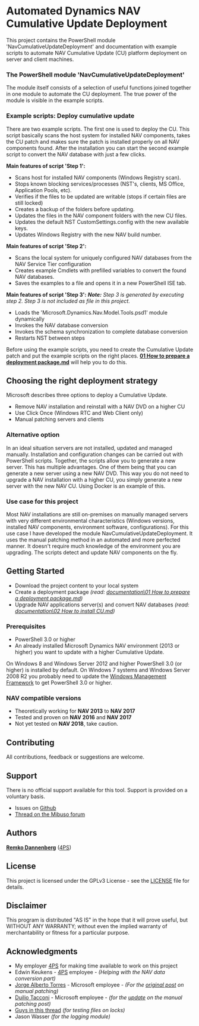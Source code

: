 # Automated Dynamics NAV Cumulative Update Deployment
This project contains the PowerShell module 'NavCumulativeUpdateDeployment' and documentation with example scripts to automate NAV Cumulative Update (CU) platform deployment on server and client machines. 

### The PowerShell module 'NavCumulativeUpdateDeployment'
The module itself consists of a selection of useful functions joined together in one module to automate the CU deployment. The true power of the module is visible in the example scripts. 

### Example scripts: Deploy cumulative update 
There are two example scripts. The first one is used to deploy the CU. This script basically scans the host system for installed NAV components, takes the CU patch and makes sure the patch is installed properly on all NAV components found. After the installation you can start the second example script to convert the NAV database with just a few clicks.

**Main features of script 'Step 1':**
* Scans host for installed NAV components (Windows Registry scan).
* Stops known blocking services/processes (NST's, clients, MS Office, Application Pools, etc).
* Verifies if the files to be updated are writable (stops if certain files are still locked)
* Creates a backup of the folders before updating.
* Updates the files in the NAV component folders with the new CU files.
* Updates the default NST CustomSettings.config with the new available keys.
* Updates Windows Registry with the new NAV build number.

**Main features of script 'Step 2':**
 * Scans the local system for uniquely configured NAV databases from the NAV Service Tier configuration
 * Creates example Cmdlets with prefilled variables to convert the found NAV databases.
 * Saves the examples to a file and opens it in a new PowerShell ISE tab. 

**Main features of script 'Step 3':**
***Note:** Step 3 is generated by executing step 2. Step 3 is not included as file in this project.*
 * Loads the 'Microsoft.Dynamics.Nav.Model.Tools.psd1' module dynamically
 * Invokes the NAV database conversion
 * Invokes the schema synchronization to complete database conversion
 * Restarts NST between steps

Before using the example scripts, you need to create the Cumulative Update patch and put the example scripts on the right places. **[01 How to prepare a deployment package.md]** will help you to do this. 

## Choosing the right deployment strategy
Microsoft describes three options to deploy a Cumulative Update.
* Remove NAV installation and reinstall with a NAV DVD on a higher CU
* Use Click Once (Windows RTC and Web Client only)
* Manual patching servers and clients

### Alternative option
In an ideal situation servers are not installed, updated and managed manually. Installation and configuration changes can be carried out with PowerShell scripts. Together, the scripts allow you to generate a new server. This has multiple advantages. One of them being that you can generate a new server using a new NAV DVD. This way you do not need to upgrade a NAV installation with a higher CU, you simply generate a new server with the new NAV CU. Using Docker is an example of this. 

### Use case for this project
Most NAV installations are still on-premises on manually managed servers with very different environmental characteristics (Windows versions, installed NAV components, environment software, configurations). For this use case I have developed the module NavCumulativeUpdateDeployment. It uses the manual patching method in an automated and more perfected manner. It doesn't require much knowledge of the environment you are upgrading. The scripts detect and update NAV components on the fly. 
## Getting Started
* Download the project content to your local system
* Create a deployment package *(read: [documentation\01 How to prepare a deployment package.md])*
* Upgrade NAV applications server(s) and convert NAV databases *(read: [documentation\02 How to install CU.md])*

### Prerequisites
* PowerShell 3.0 or higher
* An already installed Microsoft Dynamics NAV environment (2013 or higher) you want to update with a higher Cumulative Update.

On Windows 8 and Windows Server 2012 and higher PowerShell 3.0 (or higher) is installed by default. On Windows 7 systems and Windows Server 2008 R2 you probably need to update the [Windows Management Framework] to get PowerShell 3.0 or higher. 

### NAV compatible versions
* Theoretically working for **NAV 2013** to **NAV 2017**
* Tested and proven on **NAV 2016** and **NAV 2017**
* Not yet tested on **NAV 2018**, take caution.

## Contributing
All contributions, feedback or suggestions are welcome.

## Support
There is no official support available for this tool. Support is provided on a voluntary basis.
 * Issues on [Github]
 * [Thread on the Mibuso forum]

## Authors
**[Remko Dannenberg]** ([4PS])

## License
This project is licensed under the GPLv3 License - see the [LICENSE] file for details.

## Disclaimer
This program is distributed "AS IS" in the hope that it will prove useful, but WITHOUT ANY WARRANTY; without even the implied warranty of merchantability or fitness for a particular purpose.  

## Acknowledgments
* My employer [4PS] for making time available to work on this project
* Edwin Keukens - [4PS] employee - *(Helping with the NAV data conversion part)*
* [Jorge Alberto Torres] - Microsoft employee - *(For the [original post] on manual patching)*
* [Duilio Tacconi] - Microsoft employee - *(for the [update] on the manual patching post)*
* [Guys in this thread] *(for testing files on locks)*
* Jason Wasser *(for the logging module)*

[Thread on the Mibuso forum]: <https://forum.mibuso.com/discussion/72044/tool-powershell-module-to-create-and-deploy-nav-cu-patches#latest>
[Github]: <https://github.com/RemkoD/NavCumulativeUpdateDeployment>
[Windows Management Framework]: <https://www.microsoft.com/en-us/download/details.aspx?id=54616>
[Guys in this thread]: <https://social.technet.microsoft.com/Forums/windowsserver/en-US/74ea3752-9403-4296-ab98-d03fcc12b608/how-to-check-to-see-if-a-file-is-openlocked-before-trying-to-copy-it?forum=winserverpowershell>
[01 How to prepare a deployment package.md]: <https://github.com/RemkoD/NavCumulativeUpdateDeployment/blob/master/Documentation/01%20How%20to%20prepare%20a%20deployment%20package.md>
[documentation\01 How to prepare a deployment package.md]: <https://github.com/RemkoD/NavCumulativeUpdateDeployment/blob/master/Documentation/01%20How%20to%20prepare%20a%20deployment%20package.md>
[documentation\02 How to install CU.md]: <https://github.com/RemkoD/NavCumulativeUpdateDeployment/blob/master/Documentation/02 How to install CU.md>	
[Remko Dannenberg]: <https://www.linkedin.com/in/remko-dannenberg-0a34541b/>
[LICENSE]: <https://github.com/RemkoD/NavCumulativeUpdateDeployment/blob/master/LICENSE>
[4PS]:<https://www.4ps.eu/>
[original post]:<https://blogs.msdn.microsoft.com/nav/2014/11/13/how-to-get-back-the-hotfix-directories-from-nav-2015-cumulative-update-1/>
[Jorge Alberto Torres]:<https://social.msdn.microsoft.com/profile/Jorge+Alberto+Torres+%5BMSFT%5D>
[Duilio Tacconi]: <https://www.linkedin.com/in/duilio-tacconi-4042999a/>
[update]: <https://blogs.msdn.microsoft.com/nav/2018/02/19/how-to-generate-the-hotfix-directories-from-microsoft-dynamics-nav/>
